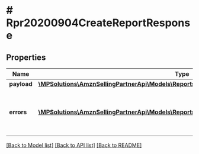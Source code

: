 # # Rpr20200904CreateReportResponse

## Properties

Name | Type | Description | Notes
------------ | ------------- | ------------- | -------------
**payload** | [**\MPSolutions\AmznSellingPartnerApi\Models\Reports20200904\Rpr20200904CreateReportResult**](Rpr20200904CreateReportResult.md) |  | [optional]
**errors** | [**\MPSolutions\AmznSellingPartnerApi\Models\Reports20200904\Rpr20200904Error[]**](Rpr20200904Error.md) | A list of error responses returned when a request is unsuccessful. | [optional]

[[Back to Model list]](../../README.md#models) [[Back to API list]](../../README.md#endpoints) [[Back to README]](../../README.md)
